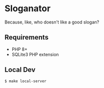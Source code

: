 # Sloganator

Because, like, who doesn't like a good slogan?

## Requirements

- PHP 8+
- SQLite3 PHP extension

## Local Dev

``` sh
$ make local-server
```

